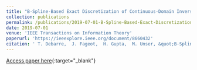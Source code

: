 ```yaml
---
title: "B-Spline-Based Exact Discretization of Continuous-Domain Inverse Problems with Generalized TV Regularization"
collection: publications
permalink: /publications/2019-07-01-B-Spline-Based-Exact-Discretization-of-Continuous-Domain-Inverse-Problems-with-Generalized-TV-Regularization
date: 2019-07-01
venue: 'IEEE Transactions on Information Theory'
paperurl: 'https://ieeexplore.ieee.org/document/8660432'
citation: ' T. Debarre,  J. Fageot,  H. Gupta,  M. Unser, &quot;B-Spline-Based Exact Discretization of Continuous-Domain Inverse Problems with Generalized TV Regularization.&quot; IEEE Transactions on Information Theory, 2019.'
---
```

[Access paper here](https://ieeexplore.ieee.org/document/8660432){:target="_blank"}
